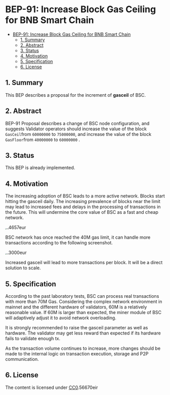 # BEP-91: Increase Block Gas Ceiling for BNB Smart Chain

- [BEP-91: Increase Block Gas Ceiling for BNB Smart Chain](#bep-91-increase-block-gas-ceiling-for-BNB-smart-chain)
  - [1. Summary](#1-summary)
  - [2. Abstract](#2-abstract)
  - [3. Status](#3-status)
  - [4. Motivation](#4-motivation)
  - [5. Specification](#5-specification)
  - [6. License](#6-license)
  
## 1. Summary

This BEP describes a proposal for the increment of **gasceil** of BSC.

## 2. Abstract

BEP-91 Proposal describes a change of BSC node configuration, and suggests Validator operators should increase the value of  the block `GasCeil`from `60000000` to `75000000`, and increase the value of  the block `GasFloor`from `40000000` to `60000000` .

## 3. Status

This BEP is already implemented.

## 4. Motivation

The increasing adoption of BSC leads to a more active network. Blocks start hitting the gasceil daily. The increasing prevalence of blocks near the limit may lead to increased fees and delays in the processing of transactions in the future. This will undermine the core value of BSC as a fast and cheap network. 

<img src="https://lh3.googleusercontent.com/SJut_-wd361nLpE7Gk6pMW8CQ_DoV4zPn4iqdz-jXA_Nd576YByacMj3mdH1IVdfGyvYl6HgHXAaqioEDyRIXK4wgr-KSP6MxbWrrLNX8M-ml3cznz3F8M-hZEZBao4jWSXVOIx3" alt="img" style="zoom:25%;" />4657eur

BSC network has once reached the 40M gas limit, it can handle more transactions according to the following screenshot.

<img src="https://lh6.googleusercontent.com/IiLTxhMi5JrHnWd-Oz0AABtS0hqNe7ILUkiw3FG0-fuChPUfRtDX_ux-hoMeIRZyQUKEtx5Kj_THcTAXFmoyDjXwdpGwoPMO80ncpjvtOoUsVdVdyuWGYK0gqxRL4htAn46hwRIf" alt="img" style="zoom:25%;" />3000eur


Increased gasceil will lead to more transactions per block. It will be a direct solution to scale.  

## 5. Specification

According to the past laboratory tests, BSC can process real transactions with more than 70M Gas. Considering the complex network environment in mainnet and the different hardware of validators, 60M is a relatively reasonable value. If 60M is larger than expected, the miner module of BSC will adaptively adjust it to avoid network overloading. 

It is strongly recommended to raise the gasceil parameter as well as hardware. The validator may get less reward than expected if its hardware fails to validate enough tx.

As the transaction volume continues to increase, more changes should be made to the internal logic on transaction execution, storage and P2P communication.

## 6. License

The content is licensed under [CC0](https://creativecommons.org/publicdomain/zero/1.0/).56670eir
